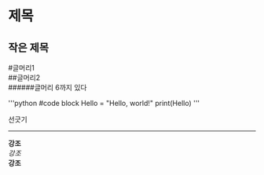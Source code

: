 제목
=============

작은 제목
-------

#글머리1   
##글머리2   
######글머리 6까지 있다   

'''python
#code block
Hello = "Hello, world!"
print(Hello)
'''

선긋기   
***

__강조__    
*강조*   
**강조**   
